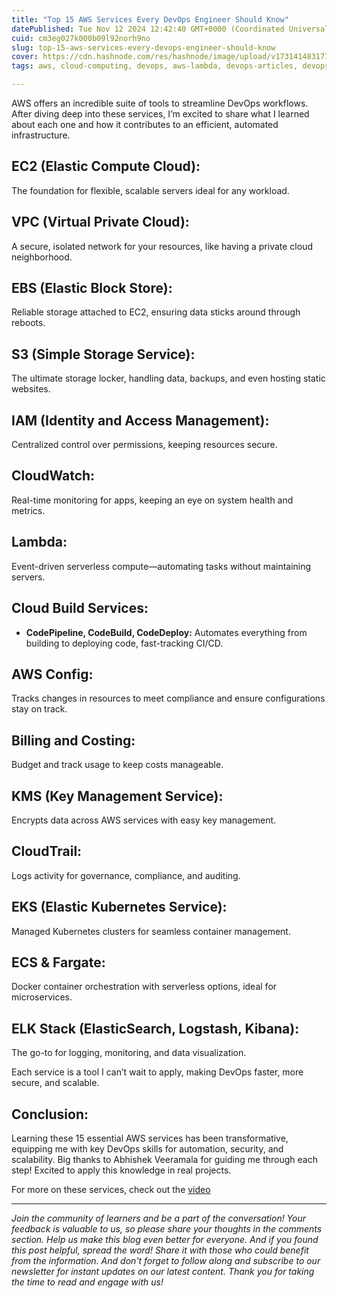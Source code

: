 ```yaml
---
title: "Top 15 AWS Services Every DevOps Engineer Should Know"
datePublished: Tue Nov 12 2024 12:42:40 GMT+0000 (Coordinated Universal Time)
cuid: cm3eg027k000b09l92norh9no
slug: top-15-aws-services-every-devops-engineer-should-know
cover: https://cdn.hashnode.com/res/hashnode/image/upload/v1731414831773/2b975eeb-a63b-4c11-a86b-5883d1ffed35.png
tags: aws, cloud-computing, devops, aws-lambda, devops-articles, devops-journey, 90daysofdevops, devopscommunity, devops-aws-90daysofdevops-trainwithshubham-github-git-basics-of-git

---
```


AWS offers an incredible suite of tools to streamline DevOps workflows. After diving deep into these services, I’m excited to share what I learned about each one and how it contributes to an efficient, automated infrastructure.

## **EC2 (Elastic Compute Cloud):**

The foundation for flexible, scalable servers ideal for any workload.

## **VPC (Virtual Private Cloud):**

A secure, isolated network for your resources, like having a private cloud neighborhood.

## **EBS (Elastic Block Store):**

Reliable storage attached to EC2, ensuring data sticks around through reboots.

## **S3 (Simple Storage Service):**

The ultimate storage locker, handling data, backups, and even hosting static websites.

## **IAM (Identity and Access Management):**

Centralized control over permissions, keeping resources secure.

## **CloudWatch:**

Real-time monitoring for apps, keeping an eye on system health and metrics.

## **Lambda:**

Event-driven serverless compute—automating tasks without maintaining servers.

## **Cloud Build Services:**

* **CodePipeline, CodeBuild, CodeDeploy:** Automates everything from building to deploying code, fast-tracking CI/CD.
    

## **AWS Config:**

Tracks changes in resources to meet compliance and ensure configurations stay on track.

## **Billing and Costing:**

Budget and track usage to keep costs manageable.

## **KMS (Key Management Service):**

Encrypts data across AWS services with easy key management.

## **CloudTrail:**

Logs activity for governance, compliance, and auditing.

## **EKS (Elastic Kubernetes Service):**

Managed Kubernetes clusters for seamless container management.

## **ECS & Fargate:**

Docker container orchestration with serverless options, ideal for microservices.

## **ELK Stack (ElasticSearch, Logstash, Kibana):**

The go-to for logging, monitoring, and data visualization.

Each service is a tool I can’t wait to apply, making DevOps faster, more secure, and scalable.

## Conclusion:

Learning these 15 essential AWS services has been transformative, equipping me with key DevOps skills for automation, security, and scalability. Big thanks to Abhishek Veeramala for guiding me through each step! Excited to apply this knowledge in real projects.

For more on these services, check out the [video](https://youtu.be/leWJypzVyQ4?si=uoXZ-TW6-2TuZUhX)

---

*Join the community of learners and be a part of the conversation! Your feedback is valuable to us, so please share your thoughts in the comments section. Help us make this blog even better for everyone. And if you found this post helpful, spread the word! Share it with those who could benefit from the information. And don't forget to follow along and subscribe to our newsletter for instant updates on our latest content. Thank you for taking the time to read and engage with us!*
